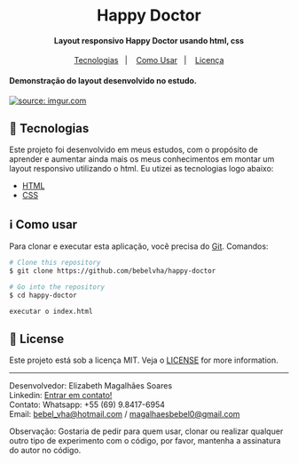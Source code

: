 <h1 align="center">
    Happy Doctor
</h1>

<h4 align="center">
  Layout responsivo Happy Doctor usando html, css
</h4>

<p align="center">
  <a href="#rocket-tecnologias">Tecnologias</a>&nbsp;&nbsp;&nbsp;|&nbsp;&nbsp;&nbsp;
  <a href="#information_source-como-usar">Como Usar</a>&nbsp;&nbsp;&nbsp;|&nbsp;&nbsp;&nbsp;
  <a href="#memo-license">Licença</a>
</p>

<h4 align="left">
  Demonstração do layout desenvolvido no estudo.
</h4>

<a href="https://imgur.com/cN7AlNT"><img src="https://i.imgur.com/cN7AlNT.jpg" title="source: imgur.com" /></a>

## :rocket: Tecnologias

Este projeto foi desenvolvido em meus estudos, com o propósito de aprender e aumentar ainda mais os meus conhecimentos em montar um layout responsivo utilizando o html. Eu utizei as tecnologias logo abaixo:

- [HTML](https://developer.mozilla.org/pt-BR/docs/Web/HTML)
- [CSS](https://developer.mozilla.org/pt-BR/docs/Web/CSS/)

## :information_source: Como usar

Para clonar e executar esta aplicação, você precisa do [Git](https://git-scm.com). Comandos:

```bash
# Clone this repository
$ git clone https://github.com/bebelvha/happy-doctor

# Go into the repository
$ cd happy-doctor

executar o index.html
```

## :memo: License

Este projeto está sob a licença MIT. Veja o [LICENSE](https://github.com/bebelvha/happy-doctor/blob/master/LICENSE) for more information.

---

Desenvolvedor: Elizabeth Magalhães Soares<br>
Linkedin: [Entrar em contato!](https://www.linkedin.com/in/elizabeth-magalh%C3%A3es-soares-1a4778230/)<br>
Contato: Whatsapp: +55 (69) 9.8417-6954 <br>
Email: bebel_vha@hotmail.com / magalhaesbebel0@gmail.com<br>

Observação: Gostaria de pedir para quem usar, clonar ou realizar qualquer outro tipo de experimento com o código,
por favor, mantenha a assinatura do autor no código.

